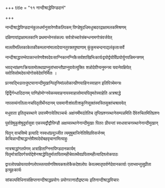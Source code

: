 +++
title = "११ नान्दीश्राद्धेपिण्डदानं"

+++

नान्दीश्राद्धेपिण्डदानंकुलधर्मानुसारेणवैकल्पिकम् पिण्डेषुदधिमधुव्बदरद्राक्षामलकमिश्रणम्

दक्षिणायांद्राक्षामलकानि प्रथमान्तेनसंकल्पः सर्वत्रोच्चारेसंबन्धनामगोत्रंवर्जयेत्

मालतीमल्लिकाकेतकीकमलानांमालादेयानतुरक्तपुष्पाणाम् कुंकुमचन्दनाद्यलंकृताःसर्वे

नान्दीश्राद्धारम्भेपाकान्तरेणवैश्वदेवःसाग्निकानग्निकैःसर्वशाखिभिःकार्यःद्वयोर्द्वयोर्विप्रयोर्युगपन्निमन्त्रणम्

भवद्भ्यांक्षणःक्रियतामोतथाप्राप्नुतांभवन्तौप्राप्नुवावेत्युक्तिः शन्नोदेवीप्यनुमन्त्र्य यवानेवक्षिपेत् यवोसिसोमदेवत्योगोसवेदेवनिर्मितः ।

प्रत्नवद्भिःप्रत्तःपुष्ट्यानान्दीमुखान्पितृनिमांल्लोकान्प्रीणयाहिनःस्वाहान इतिपित्र्येमन्त्रः

द्विर्द्विर्गन्धादिदानम् पाणिहोमोग्नयेकव्यवाहनायस्वाहासोमायपितृमतेस्वाहेति अत्रश्राद्धे

नापसव्यंनतिलाःनचपितृतीर्थेनदानम् पावमानीःशंवतीःशकुनिसूक्तंस्वस्तिसुक्तंचश्रावयेत्

मधुवाता इतितृचस्थाने उपास्मैगायेतिपञ्चर्चः अक्षंनमीमदंतेतिच तृप्तिप्रश्नस्थानेसम्पन्नमिति दैवेरुचितमितिप्रश्नः

पुर्वाग्रेषुकुशेषुदूर्वासुवा एकस्यद्वौद्वौपिण्डौ अक्षय्यस्थानेनान्दीमुखाः पितरः प्रीयन्तां स्वधावाचनस्थानेनान्दीमुखान्

पितृन् वाचयिष्ये इत्यादि नस्वधांप्रयुञ्जीत त्यमूषुबाजिनेतिविप्रविसर्जनम् केचिन्नान्दीश्राद्धान्तेवैश्वदेवोबहवृचानामित्याहुः

नात्रश्राद्धांगतर्पणम् अत्राहिताग्निनापिण्डदानकार्यम् पितृर्मात्रादिवर्गत्रयोद्देशेनश्राद्धेपितुर्मातापितामहीचेवतथैवप्रपितामहीत्यादिश्लोकपाठः

द्वारलोपपक्षेयत्पार्वणलोपस्तत्पार्वणविषयकश्लोकैकदेशलोपः केवलमातृपार्वणेदेवानकार्याः एताभवन्तुसुप्रीता इत्यूहःकार्यः

सांकल्पविधिनासंक्षिप्तनान्दीश्राद्धप्रयोगः प्रयोगरत्नादौद्रष्टव्यः इतिनान्दीश्राद्धविचारः
